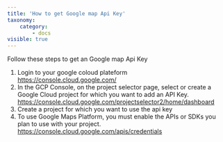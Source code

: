 ```yaml
---
title: 'How to get Google map Api Key'
taxonomy:
    category:
        - docs
visible: true
---
```


Follow these steps to get an Google map Api Key
1. Login to your google coloud plateform https://console.cloud.google.com/
2. In the GCP Console, on the project selector page, select or create a Google Cloud project for which you want to add an API Key. https://console.cloud.google.com/projectselector2/home/dashboard
3. Create a project for which you want to use the api key
4. To use Google Maps Platform, you must enable the APIs or SDKs you plan to use with your project.
https://console.cloud.google.com/apis/credentials

